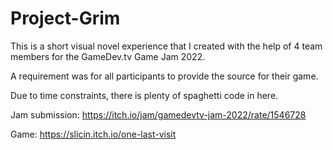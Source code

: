 # Project-Grim

This is a short visual novel experience that I created with the help of 4 team members for the GameDev.tv Game Jam 2022.

A requirement was for all participants to provide the source for their game.

Due to time constraints, there is plenty of spaghetti code in here.

Jam submission: https://itch.io/jam/gamedevtv-jam-2022/rate/1546728

Game: https://slicin.itch.io/one-last-visit
